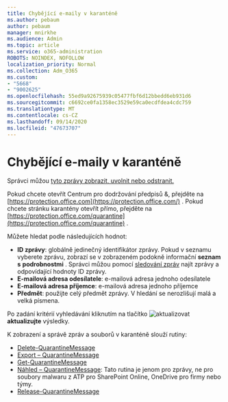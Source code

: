 ```yaml
---
title: Chybějící e-maily v karanténě
ms.author: pebaum
author: pebaum
manager: mnirkhe
ms.audience: Admin
ms.topic: article
ms.service: o365-administration
ROBOTS: NOINDEX, NOFOLLOW
localization_priority: Normal
ms.collection: Adm_O365
ms.custom:
- "5668"
- "9002625"
ms.openlocfilehash: 55ed9a92675939c05477fbf6d12bbedd6eb931d6
ms.sourcegitcommit: c6692ce0fa1358ec3529e59ca0ecdfdea4cdc759
ms.translationtype: MT
ms.contentlocale: cs-CZ
ms.lasthandoff: 09/14/2020
ms.locfileid: "47673707"
---
```

# <a name="missing-emails-in-quarantine"></a>Chybějící e-maily v karanténě

Správci můžou [tyto zprávy zobrazit, uvolnit nebo odstranit.](https://docs.microsoft.com/microsoft-365/security/office-365-security/manage-quarantined-messages-and-files?view=o365-worldwide)

Pokud chcete otevřít Centrum pro dodržování předpisů &, přejděte na [https://protection.office.com](https://protection.office.com/) . Pokud chcete stránku karantény otevřít přímo, přejděte na [https://protection.office.com/quarantine](https://protection.office.com/quarantine) .  

Můžete hledat podle následujících hodnot:  

- **ID zprávy**: globálně jedinečný identifikátor zprávy. Pokud v seznamu vyberete zprávu, zobrazí se v zobrazeném podokně informační  **seznam s**  **podrobnostmi**  . Správci můžou pomocí [sledování zpráv](https://docs.microsoft.com/microsoft-365/security/office-365-security/message-trace-scc?view=o365-worldwide) najít zprávy a odpovídající hodnoty ID zprávy.
- **E-mailová adresa odesílatele**: e-mailová adresa jednoho odesílatele
- **E-mailová adresa příjemce**: e-mailová adresa jednoho příjemce
- **Předmět**: použijte celý předmět zprávy. V hledání se nerozlišují malá a velká písmena.

Po zadání kritérií vyhledávání kliknutím na tlačítko ![ aktualizovat ](https://docs.microsoft.com/microsoft-365/media/scc-quarantine-refresh.png?view=o365-worldwide) **aktualizujte** výsledky.  

K zobrazení a správě zpráv a souborů v karanténě slouží rutiny:
- [Delete-QuarantineMessage](https://docs.microsoft.com/powershell/module/exchange/delete-quarantinemessage)
- [Export – QuarantineMessage](https://docs.microsoft.com/powershell/module/exchange/export-quarantinemessage)
- [Get-QuarantineMessage](https://docs.microsoft.com/powershell/module/exchange/get-quarantinemessage)
- [Náhled – QuarantineMessage](https://docs.microsoft.com/powershell/module/exchange/preview-quarantinemessage): Tato rutina je jenom pro zprávy, ne pro soubory malwaru z ATP pro SharePoint Online, OneDrive pro firmy nebo týmy.
- [Release-QuarantineMessage](https://docs.microsoft.com/powershell/module/exchange/release-quarantinemessage)